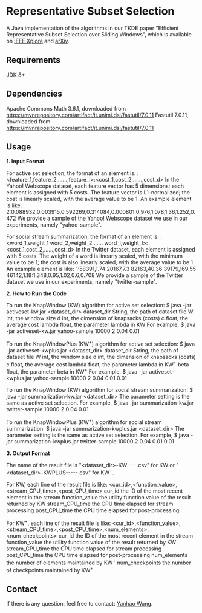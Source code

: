 # Representative Subset Selection ##
A Java implementation of the algorithms in our TKDE paper "Efficient Representative Subset Selection over Sliding Windows",
which is available on [IEEE Xplore](https://ieeexplore.ieee.org/document/8410031/) and [arXiv](https://arxiv.org/abs/1706.04764).

## Requirements ##
JDK 8+

## Dependencies ##
Apache Commons Math 3.6.1, downloaded from <https://mvnrepository.com/artifact/it.unimi.dsi/fastutil/7.0.11>
Fastutil 7.0.11, downloaded from <https://mvnrepository.com/artifact/it.unimi.dsi/fastutil/7.0.11>

## Usage ##

**1. Input Format**

For active set selection, the format of an element is:
    <id>:<feature_1,feature_2,......,feature_l>:<cost_1,cost_2,......,cost_d>
In the Yahoo! Webscope dataset, each feature vector has 5 dimensions; each element is assigned with 5 costs.
The feature vector is L1-normalized; the cost is linearly scaled, with the average value to be 1.
An example element is like:
    2:0.088932,0.003915,0.592269,0.314084,0.000801:0.976,1.078,1.36,1.252,0.472
We provide a sample of the Yahoo! Webscope dataset we use in our experiments, namely "yahoo-sample".

For social stream summarization, the format of an element is:
    <id>:<word_1,weight_1 word_2,weight_2 ...... word_l,weight_l>:<cost_1,cost_2,......,cost_d>
In the Twitter dataset, each element is assigned with 5 costs.
The weight of a word is linearly scaled, with the minimum value to be 1; the cost is also linearly scaled, with the average value to be 1.
An example element is like:
    1:58391,1.74 20167,7.3 82163,40.36 39179,169.55 46142,1.18:1.348,0.95,1.02,0.6,0.708
We provide a sample of the Twitter dataset we use in our experiments, namely "twitter-sample".

**2. How to Run the Code**

To run the KnapWindow (KW) algorithm for active set selection:
    $ java -jar activeset-kw.jar <dataset_dir> <W> <d> <c> <lambda>
      dataset_dir    String, the path of dataset file
      W    int, the window size
      d    int, the dimension of knapsacks (costs)
      c    float, the average cost
      lambda    float, the parameter lambda in KW
For example,
    $ java -jar activeset-kw.jar yahoo-sample 10000 2 0.04 0.01

To run the KnapWindowPlus (KW<sup>+</sup>) algorithm for active set selection:
    $ java -jar activeset-kwplus.jar <dataset_dir> <W> <d> <c> <lambda> <beta>
      dataset_dir    String, the path of dataset file
      W    int, the window size
      d    int, the dimension of knapsacks (costs)
      c    float, the average cost
      lambda    float, the parameter lambda in KW<sup>+</sup>
      beta    float, the parameter beta in KW<sup>+</sup>
For example,
    $ java -jar activeset-kwplus.jar yahoo-sample 10000 2 0.04 0.01 0.01

To run the KnapWindow (KW) algorithm for social stream summarization:
    $ java -jar summarization-kw.jar <dataset_dir> <W> <d> <c> <lambda>
    The parameter setting is the same as active set selection.
For example,
    $ java -jar summarization-kw.jar twitter-sample 10000 2 0.04 0.01

To run the KnapWindowPlus (KW<sup>+</sup>) algorithm for social stream summarization:
    $ java -jar summarization-kwplus.jar <dataset_dir> <W> <d> <c> <lambda> <beta>
    The parameter setting is the same as active set selection.
For example,
    $ java -jar summarization-kwplus.jar twitter-sample 10000 2 0.04 0.01 0.01

**3. Output Format**

The name of the result file is "<dataset_dir>-KW-<W>-<d>-<c>-<lambda>.csv" for KW or "<dataset_dir>-KWPLUS-<W>-<d>-<c>-<lambda>-<beta>.csv" for KW<sup>+</sup>.

For KW, each line of the result file is like:
    <cur_id>,<function_value>,<stream_CPU_time>,<post_CPU_time>
    cur_id    the ID of the most recent element in the stream
    function_value    the utility function value of the result returned by KW
    stream_CPU_time    the CPU time elapsed for stream processing
    post_CPU_time    the CPU time elapsed for post-processing

For KW<sup>+</sup>, each line of the result file is like:
    <cur_id>,<function_value>,<stream_CPU_time>,<post_CPU_time>,<num_elements>,<num_checkpoints>
    cur_id    the ID of the most recent element in the stream
    function_value    the utility function value of the result returned by KW
    stream_CPU_time    the CPU time elapsed for stream processing
    post_CPU_time    the CPU time elapsed for post-processing
    num_elements    the number of elements maintained by KW<sup>+</sup>
    num_checkpoints    the number of checkpoints maintained by KW<sup>+</sup>

## Contact ##
If there is any question, feel free to contact: [Yanhao Wang](yanhao90@comp.nus.edu.sg).